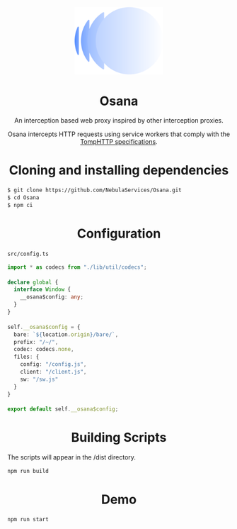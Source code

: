 <p align="center">
  <img src="static/icon.png" style="width: 200px;">
</p>
<h1 align="center">Osana</h1>
<p align="center">An interception based web proxy inspired by other interception proxies.</p>

<p align="center">Osana intercepts HTTP requests using service workers that comply with the <a href="https://github.com/tomphttp/specifications">TompHTTP specifications</a>.</p>

<h1 align="center">Cloning and installing dependencies</h1>

```bash
$ git clone https://github.com/NebulaServices/Osana.git
$ cd Osana
$ npm ci
```

<h1 align="center">Configuration</h1>
  
`src/config.ts`

```ts
import * as codecs from "./lib/util/codecs";

declare global {
  interface Window {
    __osana$config: any;
  }
}

self.__osana$config = {
  bare: `${location.origin}/bare/`,
  prefix: "/~/",
  codec: codecs.none,
  files: {
    config: "/config.js",
    client: "/client.js",
    sw: "/sw.js"
  }
}

export default self.__osana$config;
```

<h1 align="center">Building Scripts</h1>

The scripts will appear in the /dist directory.

```bash
npm run build
```

<h1 align="center">Demo</h1>

```bash
npm run start
```

